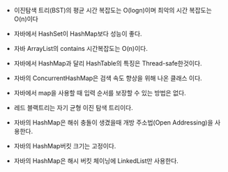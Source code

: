 
* 이진탐색 트리(BST)의 평균 시간 복잡도는 O(logn)이며 최악의 시간 복잡도는 O(n)이다

* 자바에서 HashSet이 HashMap보다 성능이 좋다.

* 자바 ArrayList의 contains 시간복잡도는 O(n)이다.

* 자바에서 HashMap과 달리 HashTable의 특징은 Thread-safe한것이다.

* 자바의 ConcurrentHashMap은 검색 속도 향상을 위해 나온 클래스 이다.

* 자바에서 map을 사용할 때 입력 순서를 보장할 수 있는 방법은 없다.

* 레드 블랙트리는 자기 균형 이진 탐색 트리이다.

* 자바의 HashMap은 해쉬 충돌이 생겼을때 개방 주소법(Open Addressing)을 사용한다.

* 자바의 HashMap버킷 크기는 고정이다.

* 자바의 HashMap은 해시 버킷 체이닝에 LinkedList만 사용한다.
